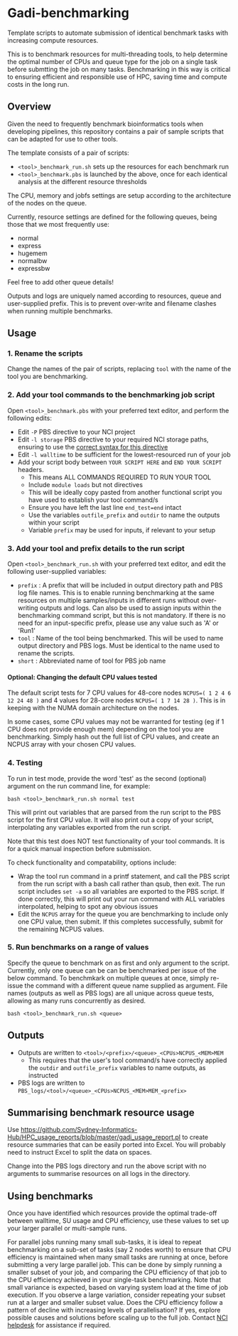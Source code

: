 # Gadi-benchmarking
Template scripts to automate submission of identical benchmark tasks with increasing compute resources. 

This is to benchmark resources for multi-threading tools, to help determine the optimal number of CPUs and queue type for the job on a single task before submtting the job on many tasks. Benchmarking in this way is critical to ensuring efficient and responsible use of HPC, saving time and compute costs in the long run. 

## Overview
Given the need to frequently benchmark bioinformatics tools when developing pipelines, this repository contains a pair of sample scripts that can be adapted for use to other tools. 

The template consists of a pair of scripts:
* `<tool>_benchmark_run.sh`  sets up the resources for each benchmark run
* `<tool>_benchmark.pbs`  is launched by the above, once for each identical analysis at the different resource thresholds

The CPU, memory and jobfs settings are setup according to the architecture of the nodes on the queue. 

Currently, resource settings are defined for the following queues, being those that we most frequently use:
* normal
* express
* hugemem
* normalbw
* expressbw

Feel free to add other queue details!

Outputs and logs are uniquely named according to resources, queue and user-supplied prefix. This is to prevent over-write and filename clashes when running multiple benchmarks. 

## Usage

### 1. Rename the scripts

Change the names of the pair of scripts, replacing `tool` with the name of the tool you are benchmarking.

### 2. Add your tool commands to the benchmarking job script

Open `<tool>_benchmark.pbs` with your preferred text editor, and perform the following edits:

* Edit `-P` PBS directive to your NCI project
* Edit `-l storage` PBS directive to your required NCI storage paths, ensuring to use the [correct syntax for this directive](https://opus.nci.org.au/display/Help/PBS+Directives+Explained#PBSDirectivesExplained--lstorage=%3Cscratch/a00+gdata/xy11+massdata/a00%3E)
* Edit `-l walltime` to be sufficient for the lowest-resourced run of your job
* Add your script body between `YOUR SCRIPT HERE` and `END YOUR SCRIPT` headers. 
    * This means ALL COMMANDS REQUIRED TO RUN YOUR TOOL
    * Include `module loads` but not directives
    * This will be ideally copy pasted from another functional script you have used to establish your tool command/s
    * Ensure you have left the last line `end_test=end` intact
    * Use the variables `outfile_prefix` and `outdir` to name the outputs within your script
    * Variable `prefix` may be used for inputs, if relevant to your setup

### 3. Add your tool and prefix details to the run script

Open `<tool>_benchmark_run.sh` with your preferred text editor, and edit the following user-supplied variables:
* `prefix` : A prefix that will be included in output directory path and PBS log file names. This is to enable running benchmarking at the same resources on multiple samples/inputs in different runs without over-writing outputs and logs. Can also be used to assign inputs within the benchmarking command script, but this is not mandatory. If there is no need for an input-specific prefix, please use any value such as 'A' or 'Run1' 
* `tool` : Name of the tool being benchmarked. This will be used to name output directory and  PBS logs. Must be identical to the name used to rename the scripts. 
* `short` : Abbreviated name of tool for PBS job name

#### Optional: Changing the default CPU values tested

The default script tests for 7 CPU values for 48-core nodes `NCPUS=( 1 2 4 6 12 24 48 )` and 4 values for 28-core nodes `NCPUS=( 1 7 14 28 )`. This is in keeping with the NUMA domain architecture on the nodes.  

In some cases, some CPU values may not be warranted for testing (eg if 1 CPU does not provide enough mem) depending on the tool you are benchmarking. Simply hash out the full list of CPU values, and create an NCPUS array with your chosen CPU values.  
 
### 4. Testing

To run in test mode, provide the word 'test' as the second (optional) argument on the run command line, for example:

```
bash <tool>_benchmark_run.sh normal test
```

This will print out variables that are parsed from the run script to the PBS script for the first CPU value. It will also print out a copy of your script, interpolating any variables exported from the run script.

Note that this test does NOT test functionality of your tool commands. It is for a quick manual inspection before submission. 

To check functionality and compatability, options include:

* Wrap the tool run command in a printf statement, and call the PBS script from the run script with a bash call rather than qsub, then exit. The run script includes `set -a` so all variables are exported to the PBS script. If done correctly, this will print out your run command with ALL variables interpolated, helping to spot any obvious issues
* Edit the `NCPUS` array for the queue you are benchmarking to include only one CPU value, then submit. If this completes successfully, submit for the remaining NCPUS values. 

### 5. Run benchmarks on a range of values

Specify the queue to benchmark on as first and only argument to the script. Currently, only one queue can be can be benchmarked per issue of the below command. To benchmkark on multiple queues at once, simply re-issue the command with a different queue name supplied as argument. File names (outputs as well as PBS logs) are all unique across queue tests, allowing as many runs concurrently as desired. 


```
bash <tool>_benchmark_run.sh <queue>
```

## Outputs

* Outputs are written to `<tool>/<prefix>/<queue>_<CPUs>NCPUS_<MEM>MEM`
    * This requires that the user's tool command/s have correctly applied the `outdir` and `outfile_prefix` variables to name outputs, as instructed
* PBS logs are written to `PBS_logs/<tool>/<queue>_<CPUs>NCPUS_<MEM>MEM_<prefix>`

## Summarising benchmark resource usage
Use https://github.com/Sydney-Informatics-Hub/HPC_usage_reports/blob/master/gadi_usage_report.pl to create resource summaries that can be easily ported into Excel. You will probably need to instruct Excel to split the data on spaces. 

Change into the PBS logs directory and run the above script with no arguments to summarise resources on all logs in the directory. 

## Using benchmarks 

Once you have identified which resources provide the optimal trade-off between walltime, SU usage and CPU efficiency, use these values to set up your larger parallel or multi-sample runs. 

For parallel jobs running many small sub-tasks, it is ideal to repeat benchmarking on a sub-set of tasks (say 2 nodes worth) to ensure that CPU efficiency is maintained when many small tasks are running at once, before submitting a very large parallel job. This can be done by simply running a smaller subset of your job, and comparing the CPU efficiency of that job to the CPU efficiency achieved in your single-task benchmarking. Note that small variance is expected, based on varying system load at the time of job execution. If you observe a large variation, consider repeating your subset run at a larger and smaller subset value. Does the CPU efficiency follow a pattern of decline with increasing levels of parallelisation? If yes, explore possible causes and solutions before scaling up to the full job. Contact [NCI helpdesk](http://help.nci.org.au/) for assistance if required. 
